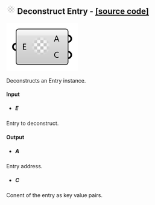 ## ![](../images/icons/Deconstruct_Entry.png) Deconstruct Entry - [[source code]](https://github.com/Eddy3D-Dev/Eddy3D-UMCF/blob/release/UMCF/CMP/Meta/DeconstructEntryCMP.cs)

![](../images/components/Deconstruct_Entry.png)

Deconstructs an Entry instance.

#### Input
* ##### E
Entry to deconstruct.

#### Output
* ##### A
Entry address.
* ##### C
Conent of the entry as key value pairs.